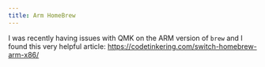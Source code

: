 ```yaml
---
title: Arm HomeBrew
---
```


I was recently having issues with QMK on the ARM version of `brew` and I found this very helpful article: https://codetinkering.com/switch-homebrew-arm-x86/
